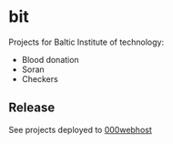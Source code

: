 # bit
Projects for Baltic Institute of technology:
* Blood donation
* Soran
* Checkers

## Release
See projects deployed to [000webhost](https://sharp-img-viewer.000webhostapp.com/)
